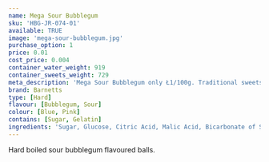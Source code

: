 ```yaml
---
name: Mega Sour Bubblegum
sku: 'HBG-JR-074-01'
available: TRUE
image: 'mega-sour-bubblegum.jpg'
purchase_option: 1
price: 0.01
cost_price: 0.004
container_water_weight: 919
container_sweets_weight: 729
meta_description: 'Mega Sour Bubblegum only Ł1/100g. Traditional sweets and more at Humbugs Confectionery Store. Specialists in satisfying your sweet tooth!'
brand: Barnetts
type: [Hard]
flavour: [Bubblegum, Sour]
colour: [Blue, Pink]
contains: [Sugar, Gelatin]
ingredients: 'Sugar, Glucose, Citric Acid, Malic Acid, Bicarbonate of Soda, Flavouring, Colours: E129, E133.'
---
```

Hard boiled sour bubblegum flavoured balls.